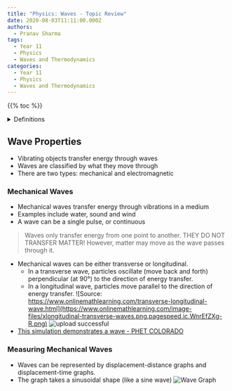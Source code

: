 ```yaml
---
title: "Physics: Waves - Topic Review"
date: 2020-08-03T11:11:00.000Z
authors:
  - Pranav Sharma
tags:
  - Year 11
  - Physics
  - Waves and Thermodynamics
categories:
  - Year 11
  - Physics
  - Waves and Thermodynamics
---
```


{{% toc %}}

<details>
<summary>Definitions</summary>

- Medium: the material through which a wave travels
</details>

## Wave Properties
- Vibrating objects transfer energy through waves
- Waves are classified by what they move through
- There are two types: mechanical and electromagnetic
### Mechanical Waves
- Mechanical waves transfer energy through vibrations in a medium
- Examples include water, sound and wind
- A wave can be a single pulse, or continuous
> Waves only transfer energy from one point to another. THEY DO NOT TRANSFER MATTER!
> However, matter may move as the wave passes through it.
- Mechanical waves can be either transverse or longitudinal.
  - In a transverse wave, particles oscillate (move back and forth) perpendicular (at 90°) to the direction of energy transfer.
  - In a longitudinal wave, particles move parallel to the direction of energy transfer.
![Source: https://www.onlinemathlearning.com/transverse-longitudinal-wave.html](https://www.onlinemathlearning.com/image-files/xlongitudinal-transverse-waves.png.pagespeed.ic.WnrEfZXg-R.png)
![upload successful](/images/image1.png)
- [This simulation demonstrates a wave - PHET COLORADO](https://phet.colorado.edu/sims/html/wave-on-a-string/latest/wave-on-a-string_en.html)
### Measuring Mechanical Waves
- Waves can be represented by displacement-distance graphs and displacement-time graphs.
- The graph takes a sinusoidal shape (like a sine wave)
![Wave Graph](/images/waves-graph-1.jpg)
